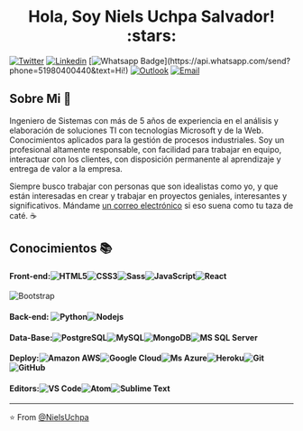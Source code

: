 <h1 align="center">Hola, Soy Niels Uchpa Salvador! :stars:</h1>

[![Twitter](https://img.shields.io/badge/-Twitter-1ca0f1?style=flat&labelColor=1ca0f1&logo=twitter&logoColor=white&link=https://twitter.com/Nielz_us)](https://twitter.com/Nielz_us)
[![Linkedin](https://img.shields.io/badge/-LinkedIn-blue?style=flat&logo=Linkedin&logoColor=white&link=https://linkedin.com/in/nielsuchpa/)](https://linkedin.com/in/nielsuchpa)
[![Whatsapp Badge](https://img.shields.io/badge/-Whatsapp-4CA143?style=flat-square&labelColor=4CA143&logo=whatsapp&logoColor=white&link=https://api.whatsapp.com/send?phone=51980400440&text=Olá!)](https://api.whatsapp.com/send?phone=51980400440&text=Hi!)
[![Outlook](https://img.shields.io/badge/-Outlook-0078D4?style=flat&logo=Microsoft-Outlook&logoColor=white)](mailto:niels_us@outlook.com)
[![Email](https://img.shields.io/badge/-Email-c14438?style=flat&logo=Gmail&logoColor=white&link=mailto:niels_us@outlook.com)](mailto:niels_us@outlook.com)

## Sobre Mi :wave:

Ingeniero de Sistemas con más de 5 años de experiencia en el análisis y elaboración de soluciones TI con tecnologías Microsoft y de la Web. Conocimientos aplicados para la gestión de procesos industriales. Soy un profesional altamente responsable, con facilidad para trabajar en equipo, interactuar con los clientes, con disposición permanente al aprendizaje y entrega de valor a la empresa.

Siempre busco trabajar con personas que son idealistas como yo, y que están interesadas en crear y trabajar en proyectos geniales, interesantes y significativos. Mándame [un correo electrónico](mailto:niels_us@outlook.com) si eso suena como tu taza de caté. :coffee:

<!-- More info on badges below: https://github.com/badges/shields/blob/master/doc/logos.md -->

## Conocimientos :books:

#### Front-end:![HTML5](https://img.shields.io/badge/-HTML5-%23E44D27?style=flat-square&logo=html5&logoColor=ffffff)![CSS3](https://img.shields.io/badge/-CSS3-%231572B6?style=flat-square&logo=css3)![Sass](https://img.shields.io/badge/-Sass-%23CC6699?style=flat-square&logo=sass&logoColor=ffffff)![JavaScript](https://img.shields.io/badge/-JavaScript-%23F7DF1C?style=flat-square&logo=javascript&logoColor=000000&color=d1b01f)![React](https://img.shields.io/badge/-React-%23282C34?style=flat-square&logo=react)
![Bootstrap](https://img.shields.io/badge/-Bootstrap-563D7C?style=flat-square&logo=bootstrap)

#### Back-end: ![Python](http://img.shields.io/badge/-Python-3776AB?style=flat-square&logo=python&logoColor=ffff4a)![Nodejs](https://img.shields.io/badge/-Nodejs-black?style=flat-square&logo=Node.js&logoColor=00d632)

#### Data-Base:![PostgreSQL](https://img.shields.io/badge/-PostgreSQL-336791?style=flat-square&logo=postgresql)![MySQL](https://img.shields.io/badge/-MySQL-black?style=flat-square&logo=mysql)![MongoDB](https://img.shields.io/badge/-MongoDB-black?style=flat-square&logo=mongodb)![MS SQL Server](http://img.shields.io/badge/-MS%20SQL%20Server-CC2927?style=flat-square&logo=microsoft-sql-server&logoColor=ffffff)

#### Deploy:![Amazon AWS](https://img.shields.io/badge/Amazon%20AWS-232F3E?style=flat-square&logo=amazon-aws)![Google Cloud](https://img.shields.io/badge/Google%20Cloud-black?style=flat-square&logo=google-cloud)![Ms Azure](https://img.shields.io/badge/-Ms%20Azure-0175C2?style=flat&logo=azureDevops)![Heroku](https://img.shields.io/badge/-Heroku-430098?style=flat-square&logo=heroku&logoColor=ffffff)![Git](https://img.shields.io/badge/-Git-black?style=flat-square&logo=git)![GitHub](https://img.shields.io/badge/-GitHub-181717?style=flat-square&logo=github)
<!-- ![NGINX](http://img.shields.io/badge/-NGINX-269539?style=flat-square&logo=nginx&logoColor=ffffff) -->
<!-- ![Github Actions](http://img.shields.io/badge/-Github%20Actions-2088FF?style=flat-square&logo=github-actions&logoColor=ffffff) -->

#### Editors:![VS Code](http://img.shields.io/badge/-VS%20Code-007ACC?style=flat-square&logo=visual-studio-code)![Atom](http://img.shields.io/badge/-Atom%20Editor-1aaf5d?style=flat-square&logo=atom)![Sublime Text](http://img.shields.io/badge/-Sublime%20Text-3C4858?style=flat-square&logo=sublime-text)

<hr/>

:star: From [@NielsUchpa](https://github.com/niels-us)
